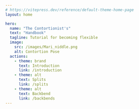 ```yaml
---
# https://vitepress.dev/reference/default-theme-home-page
layout: home

hero:
  name: "The Contortionist's"
  text: "Handbook"
  tagline: Tutorial for becoming flexible
  image:
    src: /images/Mari_niddle.png
    alt: Contortion Pose
  actions:
    - theme: brand
      text: Introduction
      link: /introduction
    - theme: alt
      text: Splits
      link: /splits
    - theme: alt
      text: Backbend
      link: /backbends
---
```


<style>
:root {
  --vp-home-hero-name-color: transparent;
  --vp-home-hero-name-background: -webkit-linear-gradient(120deg, #4565d8 30%, #41d1ff);

  /* --vp-home-hero-image-background-image: linear-gradient(-45deg, #bd34fe 50%, #47caff 50%); */
  /* --vp-home-hero-image-filter: blur(40px); */
}

@media (min-width: 960px) {
  .image-src {
    transform: scale(200%) translate(-50%, -40%) !important;
    transform-origin: top center;
  }
}
</style>